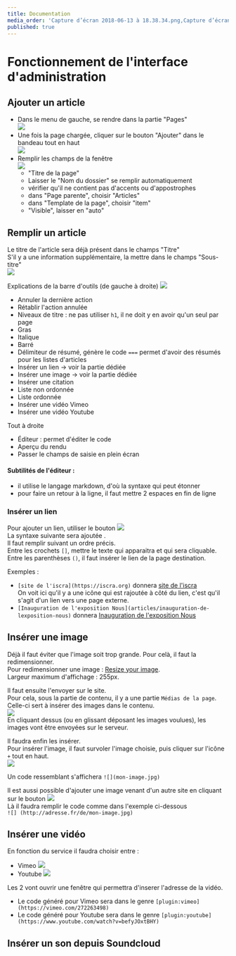```yaml
---
title: Documentation
media_order: 'Capture d’écran 2018-06-13 à 18.38.34.png,Capture d’écran 2018-06-13 à 18.35.59.png,Capture d’écran 2018-06-13 à 18.36.11.png,Capture d’écran 2018-06-13 à 18.43.45.png,Capture d’écran 2018-06-13 à 18.36.45.png,Capture d’écran 2018-06-13 à 18.55.15.png,Capture d’écran 2018-06-13 à 18.59.31.png,Capture d’écran 2018-06-13 à 19.01.34.png,Capture d’écran 2018-06-13 à 19.05.23.png,Capture d’écran 2018-06-13 à 19.21.09.png,Capture d’écran 2018-06-13 à 19.21.20.png'
published: true
---
```


# Fonctionnement de l'interface d'administration

## Ajouter un article

* Dans le menu de gauche, se rendre dans la partie "Pages"  
	![](Capture%20d%E2%80%99e%CC%81cran%202018-06-13%20a%CC%80%2018.35.59.png)
* Une fois la page chargée, cliquer sur le bouton "Ajouter" dans le bandeau tout en haut  
	![](Capture%20d%E2%80%99e%CC%81cran%202018-06-13%20a%CC%80%2018.36.11.png)
* Remplir les champs de la fenêtre  
	![](Capture%20d%E2%80%99e%CC%81cran%202018-06-13%20a%CC%80%2018.38.34.png)	 	
	* "Titre de la page"
	* Laisser le "Nom du dossier" se remplir automatiquement
	* vérifier qu'il ne contient pas d'accents ou d'appostrophes
	* dans "Page parente", choisir "Articles"
	* dans "Template de la page", choisir "item"
	* "Visible", laisser en "auto"

## Remplir un article

Le titre de l'article sera déjà présent dans le champs "Titre"  
S'il y a une information supplémentaire, la mettre dans le champs "Sous-titre"  
![](Capture%20d%E2%80%99e%CC%81cran%202018-06-13%20a%CC%80%2018.43.45.png) 

Explications de la barre d'outils (de gauche à droite)
![](Capture%20d%E2%80%99e%CC%81cran%202018-06-13%20a%CC%80%2018.36.45.png)
* Annuler la dernière action
* Rétablir l'action annulée
* Niveaux de titre : ne pas utiliser `h1`, il ne doit y en avoir qu'un seul par page
* Gras
* Italique
* Barré
* Délimiteur de résumé, génère le code `===` permet d'avoir des résumés pour les listes d'articles
* Insérer un lien -> voir la partie dédiée
* Insérer une image -> voir la partie dédiée
* Insérer une citation
* Liste non ordonnée
* Liste ordonnée
* Insérer une vidéo Vimeo
* Insérer une vidéo Youtube

Tout à droite
* Éditeur : permet d'éditer le code
* Aperçu du rendu
* Passer le champs de saisie en plein écran

#### Subtilités de l'éditeur :
* il utilise le langage markdown, d'où la syntaxe qui peut étonner
* pour faire un retour à la ligne, il faut mettre 2 espaces en fin de ligne

### Insérer un lien
Pour ajouter un lien, utiliser le bouton ![](Capture%20d%E2%80%99e%CC%81cran%202018-06-13%20a%CC%80%2018.55.15.png)  
La syntaxe suivante sera ajoutée []().  
Il faut remplir suivant un ordre précis.   
Entre les crochets `[]`, mettre le texte qui apparaitra et qui sera cliquable. Entre les parenthèses `()`, il faut insérer le lien de la page destination.

Exemples : 
* `[site de l'iscra](https://iscra.org)` donnera [site de l'iscra](http://iscra.org)  
On voit ici qu'il y a une icône qui est rajoutée à côté du lien, c'est qu'il s'agit d'un lien vers une page externe.
* `[Inauguration de l'exposition Nous](articles/inauguration-de-lexposition-nous)` donnera [Inauguration de l'exposition Nous](articles/inauguration-de-lexposition-nous)  

## Insérer une image

Déjà il faut éviter que l'image soit trop grande. Pour celà, il faut la redimensionner.  
Pour redimensionner une image : [Resize your image](http://resizeyourimage.com/FR/).  
Largeur maximum d'affichage : 255px.

Il faut ensuite l'envoyer sur le site.   
Pour cela, sous la partie de contenu, il y a une partie `Médias de la page`. Celle-ci sert à insérer des images dans le contenu.  
![](Capture%20d%E2%80%99e%CC%81cran%202018-06-13%20a%CC%80%2019.01.34.png)  
En cliquant dessus (ou en glissant déposant les images voulues), les images vont être envoyées sur le serveur.

Il faudra enfin les insérer.  
Pour insérer l'image, il faut survoler l'image choisie, puis cliquer sur l'icône `+` tout en haut.  
![](Capture%20d%E2%80%99e%CC%81cran%202018-06-13%20a%CC%80%2019.05.23.png)

Un code ressemblant s'affichera `![](mon-image.jpg)`

Il est aussi possible d'ajouter une image venant d'un autre site en cliquant sur le bouton ![](Capture%20d%E2%80%99e%CC%81cran%202018-06-13%20a%CC%80%2018.59.31.png)   
Là il faudra remplir le code comme dans l'exemple ci-dessous  
`![] (http://adresse.fr/de/mon-image.jpg)`

## Insérer une vidéo

En fonction du service il faudra choisir entre : 

* Vimeo ![](Capture%20d%E2%80%99e%CC%81cran%202018-06-13%20a%CC%80%2019.21.09.png)
* Youtube ![](Capture%20d%E2%80%99e%CC%81cran%202018-06-13%20a%CC%80%2019.21.20.png)

Les 2 vont ouvrir une fenêtre qui permettra d'inserer l'adresse de la vidéo.  
* Le code généré pour Vimeo sera dans le genre `[plugin:vimeo] (https://vimeo.com/272263498)`
* Le code généré pour Youtube sera dans le genre `[plugin:youtube] (https://www.youtube.com/watch?v=befyJOxtBHY)`

## Insérer un son depuis Soundcloud

